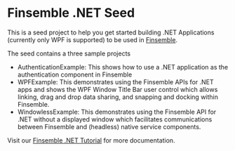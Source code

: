 # Finsemble .NET Seed

This is a seed project to help you get started building .NET Applications (currently only WPF is supported) to be used in [Finsemble](https://www.chartiq.com/finsemble/).

The seed contains a three sample projects
- AuthenticationExample: This shows how to use a .NET application as the authentication component in Finsemble
- WPFExample: This demonstrates using the Finsemble APIs for .NET apps and shows the WPF Window Title Bar user control which allows linking, drag and drop data sharing, and snapping and docking within Finsemble.
- WindowlessExample: This demonstrates using the Finsemble API for .NET without a displayed window which facilitates communications between Finsemble and (headless) native service components.

Visit our [Finsemble .NET Tutorial](https://documentation.chartiq.com/finsemble/tutorial-IntegratingANetApplication.html) for more documentation.
